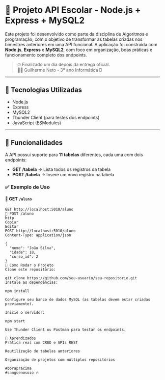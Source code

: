 # 🧠 Projeto API Escolar - Node.js + Express + MySQL2

Este projeto foi desenvolvido como parte da disciplina de Algoritmos e programação, com o objetivo de transformar as tabelas criadas nos bimestres anteriores em uma API funcional. A aplicação foi construída com **Node.js**, **Express** e **MySQL2**, com foco em organização, boas práticas e funcionamento completo dos endpoints.

> ⏱ Finalizado um dia depois da entrega oficial.  
> 👨‍💻 Guilherme Neto - 3º ano Informática D

---

## 🚀 Tecnologias Utilizadas

- Node.js
- Express
- MySQL2
- Thunder Client (para testes dos endpoints)
- JavaScript (ESModules)

---

## 📌 Funcionalidades

A API possui suporte para **11 tabelas** diferentes, cada uma com dois endpoints:

- **GET /tabela** → Lista todos os registros da tabela
- **POST /tabela** → Insere um novo registro na tabela

### ✅ Exemplo de Uso

#### 🔹 GET `/aluno`

```http
GET http://localhost:5010/aluno
🔹 POST /aluno
http
Copiar
Editar
POST http://localhost:5010/aluno
Content-Type: application/json

{
  "nome": "João Silva",
  "idade": 18,
  "curso_id": 2
}
🔧 Como Rodar o Projeto
Clone este repositório:

git clone https://github.com/seu-usuario/seu-repositorio.git
Instale as dependências:

npm install

Configure seu banco de dados MySQL (as tabelas devem estar criadas previamente).

Inicie o servidor:

npm start

Use Thunder Client ou Postman para testar os endpoints.

🧠 Aprendizados
Prática real com CRUD e APIs REST

Reutilização de tabelas anteriores

Organização de projetos com múltiplos repositórios

#borapracima
#sanguenosoio 🔥
